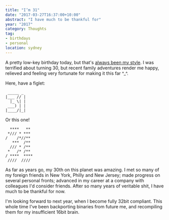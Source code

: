 ```yaml
---
title: "I’m 31"
date: "2017-03-27T16:37:00+10:00"
abstract: "I have much to be thankful for"
year: "2017"
category: Thoughts
tag:
- birthdays
- personal
location: sydney
---
```

A pretty low-key birthday today, but that's [always been my style]. I was terrified about turning 30, but recent family adventures render me happy, relieved and feeling very fortunate for making it this far ^_^.

Here, have a figlet:

     _____ _
    |___ // |
      |_ \| |
     ___) | |
    |____/|_|


Or this one!

      ****   ** 
     */// * *** 
    /    /*//** 
       ***  /** 
      /// * /** 
     *   /* /** 
    / ****  ****
     ////  //// 

As far as years go, my 30th on this planet was amazing. I met so many of my foreign friends in New York, Philly and New Jersey; made progress on several personal fronts; advanced in my career at a company with colleagues I'd consider friends. After so many years of veritable shit, I have much to be thankful for now.

I'm looking forward to next year, when I become fully 32bit compliant. This whole time I've been backporting binaries from future me, and recompiling them for my insufficient 16bit brain.

[always been my style]: https://rubenerd.com/birthday-486/

